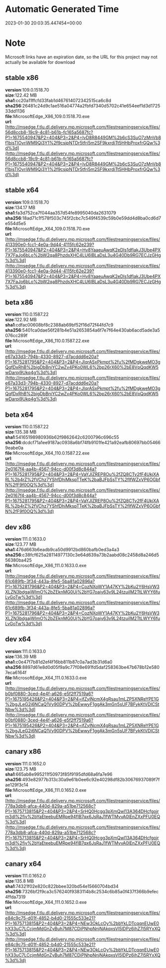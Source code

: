 # Automatic Generated Time
2023-01-30 20:03:35.447454+00:00

# Note
Microsoft links have an expiration date, so the URL for this project may not actually be available for download

## stable x86
**version**:109.0.1518.70  
**size**:122.42 MB  
**sha1**:cc20a11ffcfd33fab1d467614072342515ca6c8d  
**sha256**:26481c24d9c1ae516a04774a2fbfd7340d5702c41e654eef1d3d172533dd1136  
**file**:MicrosoftEdge_X86_109.0.1518.70.exe  
**url**:[http://msedge.f.tlu.dl.delivery.mp.microsoft.com/filestreamingservice/files/56d8ccb8-19c9-4c81-b61b-fc165a5687fc?P1=1675540947&P2=404&P3=2&P4=IvD8R8449GM%2b6cS3SuO7zMnVb8f1bisTIOvriWM9Qj3Y1%2f9csjpNTDr5tfri5m2SF9kxrdiTt5HHbProxfrGQw%3d%3d](http://msedge.f.tlu.dl.delivery.mp.microsoft.com/filestreamingservice/files/56d8ccb8-19c9-4c81-b61b-fc165a5687fc?P1=1675540947&P2=404&P3=2&P4=IvD8R8449GM%2b6cS3SuO7zMnVb8f1bisTIOvriWM9Qj3Y1%2f9csjpNTDr5tfri5m2SF9kxrdiTt5HHbProxfrGQw%3d%3d)  

## stable x64
**version**:109.0.1518.70  
**size**:134.17 MB  
**sha1**:fa3d752ca7f044aa357d54fe8995040da2631079  
**sha256**:18ad71c1f578f503c745f2cbc7c549f4539c59b0e59dd4d8ba0cd6d7e554d5e5  
**file**:MicrosoftEdge_X64_109.0.1518.70.exe  
**url**:[http://msedge.f.tlu.dl.delivery.mp.microsoft.com/filestreamingservice/files/413390e0-fcc1-4e0a-9d44-4115fc62e239?P1=1675540947&P2=404&P3=2&P4=Hv8YaaeuAwqK2eDls1dflakJ3Ube4PX7X7FaJo6bLo%2bW2qa8PhzdsXHC4LU6IBLaDsL3u4G40Db9RG7ECJzGHg%3d%3d](http://msedge.f.tlu.dl.delivery.mp.microsoft.com/filestreamingservice/files/413390e0-fcc1-4e0a-9d44-4115fc62e239?P1=1675540947&P2=404&P3=2&P4=Hv8YaaeuAwqK2eDls1dflakJ3Ube4PX7X7FaJo6bLo%2bW2qa8PhzdsXHC4LU6IBLaDsL3u4G40Db9RG7ECJzGHg%3d%3d)  

## beta x86
**version**:110.0.1587.22  
**size**:122.92 MB  
**sha1**:cdfac00608bf8c2388ab69bf52f16d72f44fd7c9  
**sha256**:5401ca0dae56f281b4e51a2653854a6f7e7f64e430ab6acd5ade3a5076cc289f  
**file**:MicrosoftEdge_X86_110.0.1587.22.exe  
**url**:[http://msedge.f.tlu.dl.delivery.mp.microsoft.com/filestreamingservice/files/e67a33d3-794b-4330-8927-d7acddd6e20a?P1=1675281795&P2=404&P3=2&P4=JIqrASxPkmpt%2fu%2fMDgkweMO3gQqfDxRhB%2bigDbBniYC2wZv4PKo0WL6%2bp26rX60%2bE8VpQqdKW5wDarpj9Ukq4g%3d%3d](http://msedge.f.tlu.dl.delivery.mp.microsoft.com/filestreamingservice/files/e67a33d3-794b-4330-8927-d7acddd6e20a?P1=1675281795&P2=404&P3=2&P4=JIqrASxPkmpt%2fu%2fMDgkweMO3gQqfDxRhB%2bigDbBniYC2wZv4PKo0WL6%2bp26rX60%2bE8VpQqdKW5wDarpj9Ukq4g%3d%3d)  

## beta x64
**version**:110.0.1587.22  
**size**:135.38 MB  
**sha1**:54165198980936b62f9862642c6200796c696c55  
**sha256**:dcdcf71a1ee9187ac0938a6bf74fb9101fe421a92eafb80697bb054669eabe0a  
**file**:MicrosoftEdge_X64_110.0.1587.22.exe  
**url**:[http://msedge.f.tlu.dl.delivery.mp.microsoft.com/filestreamingservice/files/2e0167f4-aa4b-4567-94cc-d00f3d8c844a?P1=1675281795&P2=404&P3=2&P4=VaYJIZREP8Ou%2fZQ8CTv2fF4UkjXARL%2b4rZ%2fVChz7YShfDhiMkspTTeK%2baBJFbSsTY%2fIfWZxVP6OGbfN%2fF9f0OQ%3d%3d](http://msedge.f.tlu.dl.delivery.mp.microsoft.com/filestreamingservice/files/2e0167f4-aa4b-4567-94cc-d00f3d8c844a?P1=1675281795&P2=404&P3=2&P4=VaYJIZREP8Ou%2fZQ8CTv2fF4UkjXARL%2b4rZ%2fVChz7YShfDhiMkspTTeK%2baBJFbSsTY%2fIfWZxVP6OGbfN%2fF9f0OQ%3d%3d)  

## dev x86
**version**:111.0.1633.0  
**size**:123.77 MB  
**sha1**:476d663b6eadb9ca50d9912bd860bafb0ed3a4a3  
**sha256**:c38fcf625a28114977130c3e64d639a73b2aabd08c2458d8a246d556380ba425  
**file**:MicrosoftEdge_X86_111.0.1633.0.exe  
**url**:[http://msedge.f.tlu.dl.delivery.mp.microsoft.com/filestreamingservice/files/61c689fb-3f34-443a-8fe5-5ba81a02896a?P1=1675281796&P2=404&P3=2&P4=CozNXoWY1A47KY%2bKu2Y6HsVW3XLZN3bdgajWImO%2bZEknMG0Uj%2bYG7oaiy63v9L24tzuiIM2TtLWYY6fuLvGoTw%3d%3d](http://msedge.f.tlu.dl.delivery.mp.microsoft.com/filestreamingservice/files/61c689fb-3f34-443a-8fe5-5ba81a02896a?P1=1675281796&P2=404&P3=2&P4=CozNXoWY1A47KY%2bKu2Y6HsVW3XLZN3bdgajWImO%2bZEknMG0Uj%2bYG7oaiy63v9L24tzuiIM2TtLWYY6fuLvGoTw%3d%3d)  

## dev x64
**version**:111.0.1633.0  
**size**:136.39 MB  
**sha1**:c0e47f7b81d2ef4f16bb811b87c0a7ad3b31d6a0  
**sha256**:8897d61e8d0d05f9a9c77f08e691fd5daf258363be47b678b12e5807eca6164f  
**file**:MicrosoftEdge_X64_111.0.1633.0.exe  
**url**:[http://msedge.f.tlu.dl.delivery.mp.microsoft.com/filestreamingservice/files/b0bf0880-3ced-4e4f-a626-e5f2ff7519a6?P1=1675195426&P2=404&P3=2&P4=jfZylNcmX4gRsau1mLZP5XNReYPE1G%2bgJLeG2i6NCaQ1Vy90DPV%2bEwwyF1ggAk3mGn5sUF7BFykKtVDlCStNbw%3d%3d](http://msedge.f.tlu.dl.delivery.mp.microsoft.com/filestreamingservice/files/b0bf0880-3ced-4e4f-a626-e5f2ff7519a6?P1=1675195426&P2=404&P3=2&P4=jfZylNcmX4gRsau1mLZP5XNReYPE1G%2bgJLeG2i6NCaQ1Vy90DPV%2bEwwyF1ggAk3mGn5sUF7BFykKtVDlCStNbw%3d%3d)  

## canary x86
**version**:111.0.1652.0  
**size**:123.75 MB  
**sha1**:665ab8e995211f50973f85f9195dfd68a6fa7e96  
**sha256**:493e82977b313c30a9e61b0ee6c92e40298df82b30676937089f7fae129f3c14  
**file**:MicrosoftEdge_X86_111.0.1652.0.exe  
**url**:[http://msedge.f.tlu.dl.delivery.mp.microsoft.com/filestreamingservice/files/778a3db8-afca-440d-829a-a51be712568c?P1=1675713815&P2=404&P3=2&P4=SrHQ0Hcgg3pXmQwl13A364DHcfgojrm3dl%2fjv%2bYaEteebuEMRpe94fIB7qx6JsRaJ1fWTMvvA0lEnZXxPFU0EQ%3d%3d](http://msedge.f.tlu.dl.delivery.mp.microsoft.com/filestreamingservice/files/778a3db8-afca-440d-829a-a51be712568c?P1=1675713815&P2=404&P3=2&P4=SrHQ0Hcgg3pXmQwl13A364DHcfgojrm3dl%2fjv%2bYaEteebuEMRpe94fIB7qx6JsRaJ1fWTMvvA0lEnZXxPFU0EQ%3d%3d)  

## canary x64
**version**:111.0.1652.0  
**size**:135.8 MB  
**sha1**:74321f02e820c822bbee320bd54e15660704bd34  
**sha256**:7326bf2f9ca3c576240f9383114b8c2534c6b85a0f437f366b9efec4ffda7319  
**file**:MicrosoftEdge_X64_111.0.1652.0.exe  
**url**:[http://msedge.f.tlu.dl.delivery.mp.microsoft.com/filestreamingservice/files/e84c9c75-d01f-4852-b4d0-21555c533e21?P1=1675713815&P2=404&P3=2&P4=NEw3OkLcOy%2bbYkLDTcqqnEUwE0hX33uC7LCcjmMdGnZyBuh7M87CDiPNhpNnjNAkqxsVl5lDPz6ihZ7l5RYxXQ%3d%3d](http://msedge.f.tlu.dl.delivery.mp.microsoft.com/filestreamingservice/files/e84c9c75-d01f-4852-b4d0-21555c533e21?P1=1675713815&P2=404&P3=2&P4=NEw3OkLcOy%2bbYkLDTcqqnEUwE0hX33uC7LCcjmMdGnZyBuh7M87CDiPNhpNnjNAkqxsVl5lDPz6ihZ7l5RYxXQ%3d%3d)  

